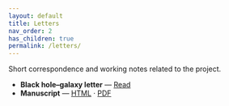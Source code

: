 ```yaml
---
layout: default
title: Letters
nav_order: 2
has_children: true
permalink: /letters/
---
```


Short correspondence and working notes related to the project.

- **Black hole–galaxy letter** — <a href="{{ '/letters/blackhole-galaxy-letter.html' | relative_url }}">Read</a>
- **Manuscript** — <a href="{{ '/assets/paper/manuscript.html' | relative_url }}">HTML</a> · <a href="{{ '/assets/paper/manuscript.pdf' | relative_url }}">PDF</a>
